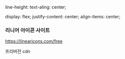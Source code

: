 line-height:
text-aling: center;

display: flex;
justify-content: center;
align-items: center;

### 리니어 아이콘 사이트
https://linearicons.com/free

프리버전 cdn